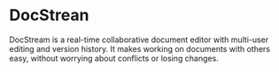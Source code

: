 # DocStrean

DocStream is a real-time collaborative document editor with multi-user editing and version history. It makes working on documents with others easy, without worrying about conflicts or losing changes.
